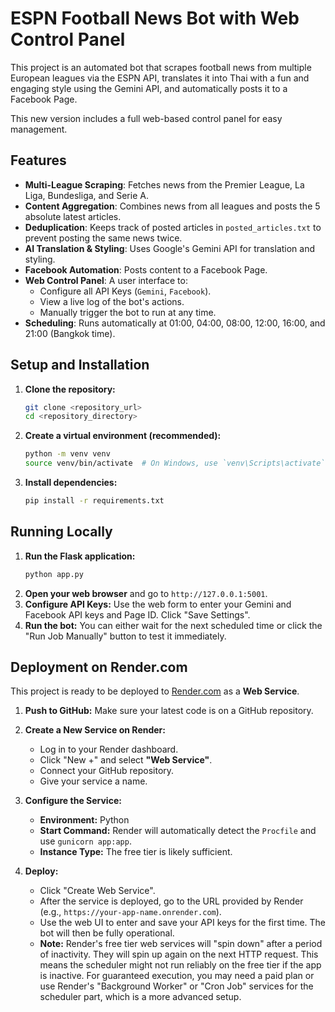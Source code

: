 # ESPN Football News Bot with Web Control Panel

This project is an automated bot that scrapes football news from multiple European leagues via the ESPN API, translates it into Thai with a fun and engaging style using the Gemini API, and automatically posts it to a Facebook Page.

This new version includes a full web-based control panel for easy management.

## Features

-   **Multi-League Scraping**: Fetches news from the Premier League, La Liga, Bundesliga, and Serie A.
-   **Content Aggregation**: Combines news from all leagues and posts the 5 absolute latest articles.
-   **Deduplication**: Keeps track of posted articles in `posted_articles.txt` to prevent posting the same news twice.
-   **AI Translation & Styling**: Uses Google's Gemini API for translation and styling.
-   **Facebook Automation**: Posts content to a Facebook Page.
-   **Web Control Panel**: A user interface to:
    -   Configure all API Keys (`Gemini`, `Facebook`).
    -   View a live log of the bot's actions.
    -   Manually trigger the bot to run at any time.
-   **Scheduling**: Runs automatically at 01:00, 04:00, 08:00, 12:00, 16:00, and 21:00 (Bangkok time).

## Setup and Installation

1.  **Clone the repository:**
    ```bash
    git clone <repository_url>
    cd <repository_directory>
    ```

2.  **Create a virtual environment (recommended):**
    ```bash
    python -m venv venv
    source venv/bin/activate  # On Windows, use `venv\Scripts\activate`
    ```

3.  **Install dependencies:**
    ```bash
    pip install -r requirements.txt
    ```

## Running Locally

1.  **Run the Flask application:**
    ```bash
    python app.py
    ```
2.  **Open your web browser** and go to `http://127.0.0.1:5001`.
3.  **Configure API Keys:** Use the web form to enter your Gemini and Facebook API keys and Page ID. Click "Save Settings".
4.  **Run the bot:** You can either wait for the next scheduled time or click the "Run Job Manually" button to test it immediately.

## Deployment on Render.com

This project is ready to be deployed to [Render.com](https://render.com/) as a **Web Service**.

1.  **Push to GitHub:** Make sure your latest code is on a GitHub repository.

2.  **Create a New Service on Render:**
    -   Log in to your Render dashboard.
    -   Click "New +" and select **"Web Service"**.
    -   Connect your GitHub repository.
    -   Give your service a name.

3.  **Configure the Service:**
    -   **Environment:** Python
    -   **Start Command:** Render will automatically detect the `Procfile` and use `gunicorn app:app`.
    -   **Instance Type:** The free tier is likely sufficient.

4.  **Deploy:**
    -   Click "Create Web Service".
    -   After the service is deployed, go to the URL provided by Render (e.g., `https://your-app-name.onrender.com`).
    -   Use the web UI to enter and save your API keys for the first time. The bot will then be fully operational.
    -   **Note:** Render's free tier web services will "spin down" after a period of inactivity. They will spin up again on the next HTTP request. This means the scheduler might not run reliably on the free tier if the app is inactive. For guaranteed execution, you may need a paid plan or use Render's "Background Worker" or "Cron Job" services for the scheduler part, which is a more advanced setup.
